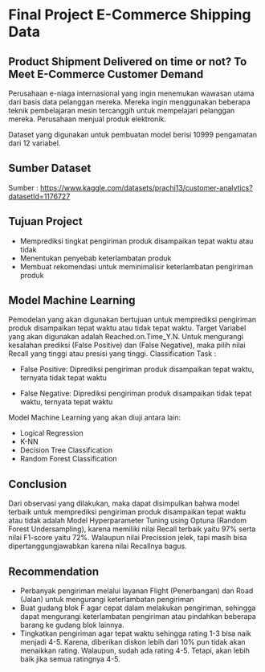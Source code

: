 # Final Project E-Commerce Shipping Data
## Product Shipment Delivered on time or not? To Meet E-Commerce Customer Demand

Perusahaan e-niaga internasional yang ingin menemukan wawasan utama dari basis data pelanggan mereka. Mereka ingin menggunakan beberapa teknik pembelajaran mesin tercanggih untuk mempelajari pelanggan mereka. Perusahaan menjual produk elektronik.

Dataset yang digunakan untuk pembuatan model berisi 10999 pengamatan dari 12 variabel.

## Sumber Dataset
Sumber : https://www.kaggle.com/datasets/prachi13/customer-analytics?datasetId=1176727

## Tujuan Project
- Memprediksi tingkat pengiriman produk disampaikan tepat waktu atau tidak
- Menentukan penyebab keterlambatan produk
- Membuat rekomendasi untuk meminimalisir keterlambatan pengiriman produk

## Model Machine Learning
Pemodelan yang akan digunakan bertujuan untuk memprediksi pengiriman produk disampaikan tepat waktu atau tidak tepat waktu. Target Variabel yang akan digunakan adalah Reached.on.Time_Y.N. Untuk mengurangi kesalahan prediksi (False Positive) dan (False Negative), maka pilih nilai Recall yang tinggi atau presisi yang tinggi. Classification Task :

- False Positive: Diprediksi pengiriman produk disampaikan tepat waktu, ternyata tidak tepat waktu

- False Negative: Diprediksi pengiriman produk disampaikan tidak tepat waktu, ternyata tepat waktu

Model Machine Learning yang akan diuji antara lain:

- Logical Regression
- K-NN
- Decision Tree Classification
- Random Forest Classification

## Conclusion
Dari observasi yang dilakukan, maka dapat disimpulkan bahwa model terbaik untuk memprediksi pengiriman produk disampaikan tepat waktu atau tidak adalah Model Hyperparameter Tuning using Optuna (Random Forest Undersampling), karena memiliki nilai Recall terbaik yaitu 97% serta nilai F1-score yaitu 72%. Walaupun nilai Precission jelek, tapi masih bisa dipertanggungjawabkan karena nilai Recallnya bagus.

## Recommendation
- Perbanyak pengiriman melalui layanan Flight (Penerbangan) dan Road (Jalan) untuk mengurangi keterlambatan pengiriman
- Buat gudang blok F agar cepat dalam melakukan pengiriman, sehingga dapat mengurangi keterlambatan pengiriman atau pindahkan beberapa barang ke gudang blok lainnya.
- Tingkatkan pengiriman agar tepat waktu sehingga rating 1-3 bisa naik menjadi 4-5. Karena, diberikan diskon lebih dari 10% pun tidak akan menaikkan rating. Walaupun, sudah ada rating 4-5. Tetapi, akan lebih baik jika semua ratingnya 4-5.
